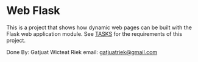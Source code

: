# Web Flask

This is a project that shows how dynamic web pages can be built with the Flask web application module. 
See [TASKS](TASKS.md) for the requirements of this project.

Done By: Gatjuat Wicteat Riek
email: gatjuatriek@gmail.com


